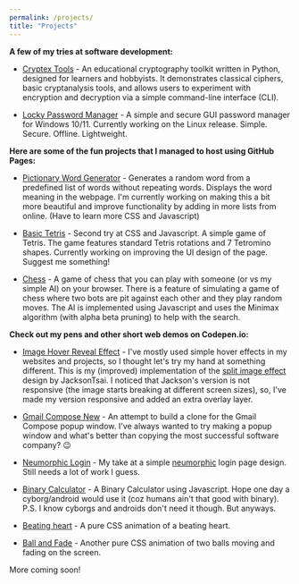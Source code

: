 ```yaml
---
permalink: /projects/
title: "Projects"
---
```


**A few of my tries at software development:**

+ [Cryptex Tools](https://pypi.org/project/cryptex-tools/) - An educational cryptography toolkit written in Python, designed for learners and hobbyists. It demonstrates classical ciphers, basic cryptanalysis tools, and allows users to experiment with encryption and decryption via a simple command-line interface (CLI).

+ [Locky Password Manager](https://arpit-omprakash.github.io/locky/) - A simple and secure GUI password manager for Windows 10/11. Currently working on the Linux release. Simple. Secure. Offline. Lightweight.

**Here are some of the fun projects that I managed to host using GitHub Pages:**

+ [Pictionary Word Generator](https://arpit-omprakash.github.io/pictionary_word_generator/) - Generates a random word from a predefined list of words without repeating words. Displays the word meaning in the webpage. I'm currently working on making this a bit more beautiful and improve functionality by adding in more lists from online. (Have to learn more CSS and Javascript)

+ [Basic Tetris](https://arpit-omprakash.github.io/Tetris/) - Second try at CSS and Javascript. A simple game of Tetris. The game features standard Tetris rotations and 7 Tetromino shapes. Currently working on improving the UI design of the page. Suggest me something!

+ [Chess](https://arpit-omprakash.github.io/chess/) - A game of chess that you can play with someone (or vs my simple AI) on your browser. There is a feature of simulating a game of chess where two bots are pit against each other and they play random moves. The AI is implemented using Javascript and uses the Minimax algorithm (with alpha beta pruning) to help with the search.

**Check out my pens and other short web demos on Codepen.io:**

+ [Image Hover Reveal Effect](https://codepen.io/aceking007/pen/JjWBmvR) - I've mostly used simple hover effects in my websites and projects, so I thought let's try my hand at something different. This is my (improved) implementation of the [split image effect](https://codepen.io/JacksonTsai/pen/RExgBq) design by JacksonTsai. I noticed that Jackson's version is not responsive (the image starts breaking at different screen sizes), so, I've made my version responsive and added an extra overlay layer.

+ [Gmail Compose New](https://codepen.io/aceking007/pen/mdWKJLG) - An attempt to build a clone for the Gmail Compose popup window. I've always wanted to try making a popup window and what's better than copying the most successful software company? :wink:

+ [Neumorphic Login](https://codepen.io/aceking007/pen/RwGMyoo) - My take at a simple [neumorphic](https://css-tricks.com/neumorphism-and-css/) login page design. Still needs a lot of work I guess.

+ [Binary Calculator](https://codepen.io/aceking007/pen/xxwoQwM) - A Binary Calculator using Javascript. Hope one day a cyborg/android would use it (coz humans ain't that good with binary). P.S. I know cyborgs and androids don't need it though. But anyways.

+ [Beating heart](https://codepen.io/aceking007/pen/PoqbYLG) - A pure CSS animation of a beating heart.

+ [Ball and Fade](https://codepen.io/aceking007/pen/OJVbLvN) - Another pure CSS animation of two balls moving and fading on the screen.

More coming soon!

